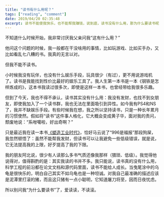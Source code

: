 ```yaml
---
title: "读书有什么用呢？"
tags: ["reading", "comment"]
date: 2019/04/20 02:35:48
excerpt: 读书不能使我快乐，也不能帮我赚钱，说到底，读书没有什么用，那为什么要读书呢？
---
```


不知道什么时候开始，我非常讨厌我父亲问我“这有什么用？”

他问这个问题的时候，我一般都在干没啥用的事情，比如玩游戏、比如买手办，又比如看乱七八糟的书。我真的无言以对。

但我不能不读书。

小时候我没有玩伴，也没有什么娱乐手段，玩具很少（有过），更不用说游戏机了。读书是我能找到性价比最好的娱乐工具了。我人生第一本书是一本《钢铁是怎样炼成的》，这本书我读过很多次，即使是这样一本书，也曾经带给我很多乐趣。

但到了今天，我也不得不承认，读书其实没有什么用：我没有发财，也找不到女朋友，即使我加入了一个读书群，我也无法在里面吸引到异性。如今我有PS4和NS了，我并不缺娱乐手段。有些时候我在想，我之所以坚持读书，只是一种长年累月的习惯使然。假如将“读书”这件事人格化，它大概会变成黄子华，面对我的责问，颓废地说：“系咁噶啦，好出奇啊？”

只是最近我在读一本书[《塑造工业时代》](https://book.douban.com/subject/1831446/)，恰好马云说了“996是福报”那段狗屎，我忽然顿悟了：虽然不能帮我发财，但读书可以让我避免一些低级错误，就是说，它无法提高我的上限，好歹提高了我的下限。

我的朋友阿北说，很少有人读那么多书气质还像我那样（猥琐、低级）。我觉得他说得对，值得斟酌的是：其实我读的书并不多。我只能说，读书真的没有什么用，科学工程的前沿都在论文文档和源代码里面，读书不能给人成长。当曳尾涂中的乌龟是很快乐的，明白自己其实不如乌龟也是一种坦诚。对我自己最准确的描述应该是泥潭里打滚的猪，而且这只猪有一点小聪明，它知道屠刀将至，因而日夜忧虑。

所以别问我“为什么要读书”了，爱读读，不读滚。